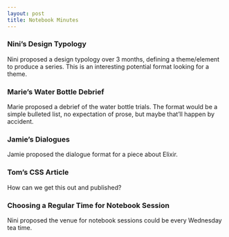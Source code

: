 ```yaml
---
layout: post
title: Notebook Minutes
---
```


### Nini’s Design Typology

Nini proposed a design typology over 3 months, defining a theme/element to
produce a series. This is an interesting potential format looking for a theme.

### Marie’s Water Bottle Debrief

Marie proposed a debrief of the water bottle trials. The format would be
a simple bulleted list, no expectation of prose, but maybe that’ll happen
by accident.

### Jamie’s Dialogues

Jamie proposed the dialogue format for a piece about Elixir.

### Tom’s CSS Article

How can we get this out and published?

### Choosing a Regular Time for Notebook Session

Nini proposed the venue for notebook sessions could be every Wednesday tea time.
